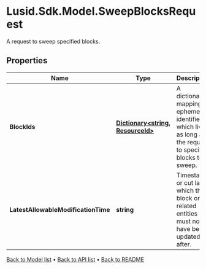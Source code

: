 # Lusid.Sdk.Model.SweepBlocksRequest
A request to sweep specified blocks.

## Properties

Name | Type | Description | Notes
------------ | ------------- | ------------- | -------------
**BlockIds** | [**Dictionary&lt;string, ResourceId&gt;**](ResourceId.md) | A dictionary mapping ephemeral identifiers, which live as long as the request, to specific blocks to sweep. | 
**LatestAllowableModificationTime** | **string** | Timestamp or cut label which the  block or related entities must not have been updated after. | 

[Back to Model list](../README.md#documentation-for-models) &#8226; [Back to API list](../README.md#documentation-for-api-endpoints) &#8226; [Back to README](../README.md)


